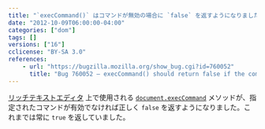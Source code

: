 ```yaml
---
title: "`execCommand()` はコマンドが無効の場合に `false` を返すようになりました"
date: "2012-10-09T06:00:00-04:00"
categories: ["dom"]
tags: []
versions: ["16"]
cclicense: "BY-SA 3.0"
references:
    - url: "https://bugzilla.mozilla.org/show_bug.cgi?id=760052"
      title: "Bug 760052 – execCommand() should return false if the command isn’t enabled"
---
```

[リッチテキストエディタ](https://developer.mozilla.org/ja/docs/Rich-Text_Editing_in_Mozilla) 上で使用される [`document.execCommand`](https://developer.mozilla.org/ja/docs/Web/API/document/execCommand) メソッドが、指定されたコマンドが有効でなければ正しく `false` を返すようになりました。これまでは常に `true` を返していました。
